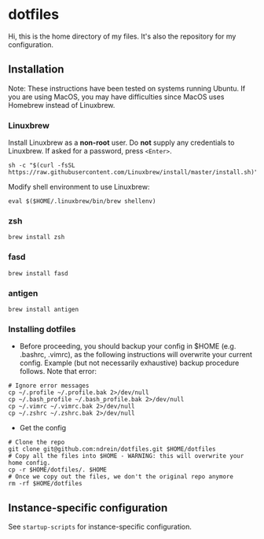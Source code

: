 # dotfiles

Hi, this is the home directory of my files.  It's also the repository for my configuration.


## Installation

Note: These instructions have been tested on systems running Ubuntu.  If you are using MacOS, you may have difficulties since MacOS uses Homebrew instead of Linuxbrew.


### Linuxbrew

Install Linuxbrew as a **non-root** user.  Do **not** supply any credentials to Linuxbrew.  If asked for a password, press `<Enter>`.
```
sh -c "$(curl -fsSL https://raw.githubusercontent.com/Linuxbrew/install/master/install.sh)"
```
Modify shell environment to use Linuxbrew:
```
eval $($HOME/.linuxbrew/bin/brew shellenv)
```


### zsh

```
brew install zsh
```


### fasd

```
brew install fasd
```


### antigen

```
brew install antigen
```


### Installing dotfiles

* Before proceeding, you should backup your config in $HOME (e.g. .bashrc, .vimrc), as the following instructions will overwrite your current config.  Example (but not necessarily exhaustive) backup procedure follows.  Note that error:
```shell
# Ignore error messages
cp ~/.profile ~/.profile.bak 2>/dev/null
cp ~/.bash_profile ~/.bash_profile.bak 2>/dev/null
cp ~/.vimrc ~/.vimrc.bak 2>/dev/null
cp ~/.zshrc ~/.zshrc.bak 2>/dev/null
```
*  Get the config
```shell
# Clone the repo
git clone git@github.com:ndrein/dotfiles.git $HOME/dotfiles 
# Copy all the files into $HOME - WARNING: this will overwrite your home config.
cp -r $HOME/dotfiles/. $HOME 
# Once we copy out the files, we don't the original repo anymore
rm -rf $HOME/dotfiles 
```


## Instance-specific configuration

See `startup-scripts` for instance-specific configuration.
